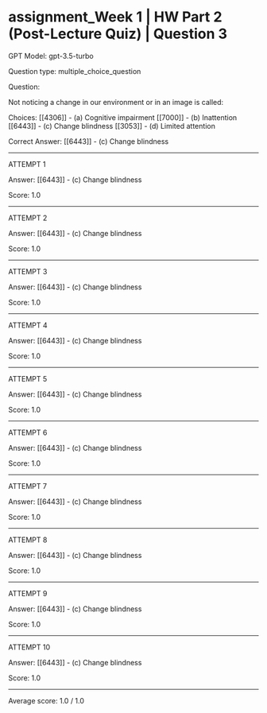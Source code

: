 # assignment_Week 1 | HW Part 2 (Post-Lecture Quiz) | Question 3

GPT Model: gpt-3.5-turbo

Question type: multiple_choice_question

Question:
<div><p>Not noticing a change in our environment or in an image is called:</p></div>

Choices:
[[4306]] - (a) Cognitive impairment
[[7000]] - (b) Inattention
[[6443]] - (c) Change blindness
[[3053]] - (d) Limited attention

Correct Answer:
[[6443]] - (c) Change blindness

****************************************

ATTEMPT 1

Answer:
[[6443]] - (c) Change blindness

Score: 1.0

--------------------

ATTEMPT 2

Answer:
[[6443]] - (c) Change blindness

Score: 1.0

--------------------

ATTEMPT 3

Answer: 
[[6443]] - (c) Change blindness

Score: 1.0

--------------------

ATTEMPT 4

Answer: 
[[6443]] - (c) Change blindness

Score: 1.0

--------------------

ATTEMPT 5

Answer: 
[[6443]] - (c) Change blindness

Score: 1.0

--------------------

ATTEMPT 6

Answer: 
[[6443]] - (c) Change blindness

Score: 1.0

--------------------

ATTEMPT 7

Answer: 
[[6443]] - (c) Change blindness

Score: 1.0

--------------------

ATTEMPT 8

Answer: 
[[6443]] - (c) Change blindness

Score: 1.0

--------------------

ATTEMPT 9

Answer: 
[[6443]] - (c) Change blindness

Score: 1.0

--------------------

ATTEMPT 10

Answer: 
[[6443]] - (c) Change blindness

Score: 1.0

--------------------

Average score: 1.0 / 1.0
